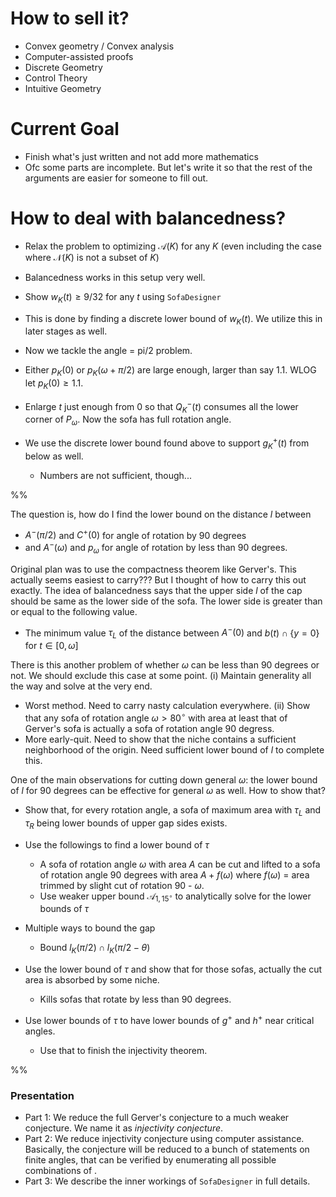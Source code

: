 # How to sell it?

- Convex geometry / Convex analysis
- Computer-assisted proofs
- Discrete Geometry
- Control Theory
- Intuitive Geometry

# Current Goal

- Finish what's just written and not add more mathematics
- Ofc some parts are incomplete. But let's write it so that the rest of the arguments are easier for someone to fill out.

# How to deal with balancedness?

- Relax the problem to optimizing $\mathcal{A}(K)$ for any $K$ (even including the case where $\mathcal{N}(K)$ is not a subset of $K$)
- Balancedness works in this setup very well. 
- Show $w_K(t) \geq 9/32$ for any $t$ using `SofaDesigner`
- This is done by finding a discrete lower bound of $w_K(t)$. We utilize this in later stages as well.

- Now we tackle the angle = pi/2 problem.
- Either $p_K(0)$ or $p_K(\omega + \pi/2)$ are large enough, larger than say $1.1$. WLOG let $p_K(0) \geq 1.1$.
- Enlarge $t$ just enough from 0 so that $Q^-_K(t)$ consumes all the lower corner of $P_\omega$. Now the sofa has full rotation angle.

- We use the discrete lower bound found above to support $g^+_K(t)$ from below as well.
	- Numbers are not sufficient, though...

%%

The question is, how do I find the lower bound on the distance $l$ between 
- $A^-(\pi/2)$ and $C^+(0)$ for angle of rotation by 90 degrees
- and $A^-(\omega)$ and $p_\omega$ for angle of rotation by less than 90 degrees.

Original plan was to use the compactness theorem like Gerver's. This actually seems easiest to carry???
But I thought of how to carry this out exactly. The idea of balancedness says that the upper side $l$ of the cap should be same as the lower side of the sofa. The lower side is greater than or equal to the following value.

- The minimum value $\tau_L$ of the distance between $A^-(0)$ and $b(t)\cap \{y=0\}$ for $t \in [0, \omega]$

There is this another problem of whether $\omega$ can be less than 90 degrees or not. We should exclude this case at some point. 
(i) Maintain generality all the way and solve at the very end.
- Worst method. Need to carry nasty calculation everywhere.
(ii) Show that any sofa of rotation angle $\omega > 80^\circ$ with area at least that of Gerver's sofa is actually a sofa of rotation angle 90 degress.
- More early-quit. Need to show that the niche contains a sufficient neighborhood of the origin. Need sufficient lower bound of $l$ to complete this.

One of the main observations for cutting down general $\omega$: the lower bound of $l$ for 90 degrees can be effective for general $\omega$ as well.
How to show that? 


- Show that, for every rotation angle, a sofa of maximum area with $\tau_L$ and $\tau_R$ being lower bounds of upper gap sides exists.
- Use the followings to find a lower bound of $\tau$
	- A sofa of rotation angle $\omega$ with area $A$ can be cut and lifted to a sofa of rotation angle 90 degrees with area $A + f(\omega)$ where $f(\omega)$ = area trimmed by slight cut of rotation 90 - $\omega$.
	- Use weaker upper bound $\mathcal{A}_{1, 15^\circ}$ to analytically solve for the lower bounds of $\tau$

- Multiple ways to bound the gap
	- Bound $l_K(\pi/2) \cap l_K(\pi/2 - \theta)$ 

- Use the lower bound of $\tau$ and show that for those sofas, actually the cut area is absorbed by some niche.
	- Kills sofas that rotate by less than 90 degrees.
- Use lower bounds of $\tau$ to have lower bounds of $g^+$ and $h^+$ near critical angles.
	- Use that to finish the injectivity theorem.

%%

### Presentation

- Part 1: We reduce the full Gerver's conjecture to a much weaker conjecture. We name it as _injectivity conjecture_. 
- Part 2: We reduce injectivity conjecture using computer assistance. Basically, the conjecture will be reduced to a bunch of statements on finite angles, that can be verified by enumerating all possible combinations of .
- Part 3: We describe the inner workings of `SofaDesigner` in full details.